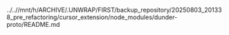 ../..//mnt/h/ARCHIVE/.UNWRAP/FIRST/backup_repository/20250803_201338_pre_refactoring/cursor_extension/node_modules/dunder-proto/README.md